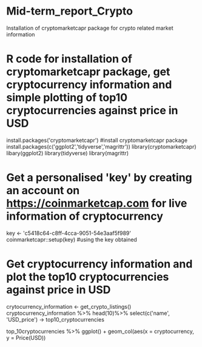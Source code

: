 # Mid-term_report_Crypto
Installation of cryptomarketcapr package for crypto related market information

# R code for installation of cryptomarketcapr package, get cryptocurrency information and simple plotting of top10 cryptocurrencies against price in USD
install.packages('cryptomarketcapr') #install cryptomarketcapr package
install.packages(c('ggplot2','tidyverse','magrittr'))
library(cryptomarketcapr)
libary(ggplot2)
library(tidyverse)
library(magrittr)

# Get a personalised 'key' by creating an account on https://coinmarketcap.com for live information of cryptocurrency
key <- 'c5418c64-c8ff-4cca-9051-54e3aaf5f989'
coinmarketcapr::setup(key) #using the key obtained

# Get cryptocurrency information and plot the top10 cryptocurrencies against price in USD
crytocurrency_information <- get_crypto_listings()
cryptocurrency_information %>%
  head(10)%>%
  select(c('name', 'USD_price') -> top10_cryptocurrencies

top_10cryptocurrencies %>%
  ggplot() + geom_col(aes(x = cryptocurrency, y = Price(USD))
  
